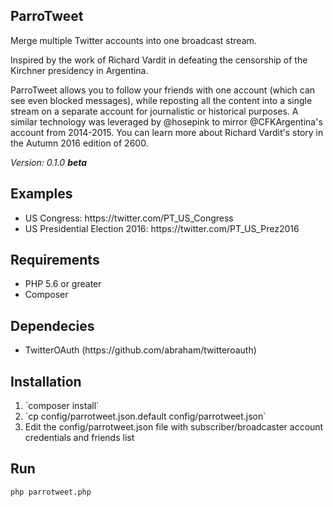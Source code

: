 <span itemprop="name">ParroTweet</span>
------------
<p itemprop="description">Merge multiple Twitter accounts into one broadcast stream.</p>
<p>Inspired by the work of Richard Vardit in defeating the censorship of the Kirchner presidency in Argentina.</p>
<p>ParroTweet allows you to follow your friends with one account (which can see even blocked messages), while reposting all the content into a single stream on a separate account for journalistic or historical purposes. A similar technology was leveraged by @hosepink to mirror @CFKArgentina's account from 2014-2015. You can learn more about Richard Vardit's story in the Autumn 2016 edition of 2600.</p>
<p><em>Version: 0.1.0 <strong>beta</strong></em></p>

## Examples
<ul>
<li>US Congress: https://twitter.com/PT_US_Congress</li>
<li>US Presidential Election 2016: https://twitter.com/PT_US_Prez2016</li>
</ul>

## Requirements
<ul>
<li>PHP 5.6 or greater</li>
<li>Composer</li>
</ul>

## Dependecies
<ul>
<li>TwitterOAuth (https://github.com/abraham/twitteroauth)</li>
</ul>

## Installation
<ol>
<li>`composer install`</li>
<li>`cp config/parrotweet.json.default config/parrotweet.json`</li>
<li>Edit the config/parrotweet.json file with subscriber/broadcaster account credentials and friends list</li>
</ol>

## Run
`php parrotweet.php`
